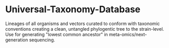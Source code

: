 # Universal-Taxonomy-Database
Lineages of all organisms and vectors curated to conform with taxonomic conventions creating a clean, untangled phylogentic tree to the strain-level. Use for generating "lowest common ancestor" in meta-omics/next-generation sequencing.
